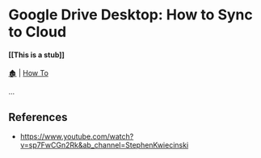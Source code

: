 # Google Drive Desktop: How to Sync to Cloud

####  [[This is a stub]]

[🏚️](../README.md) | [How To](/how-to/index.md)

...

## References

- https://www.youtube.com/watch?v=sp7FwCGn2Rk&ab_channel=StephenKwiecinski